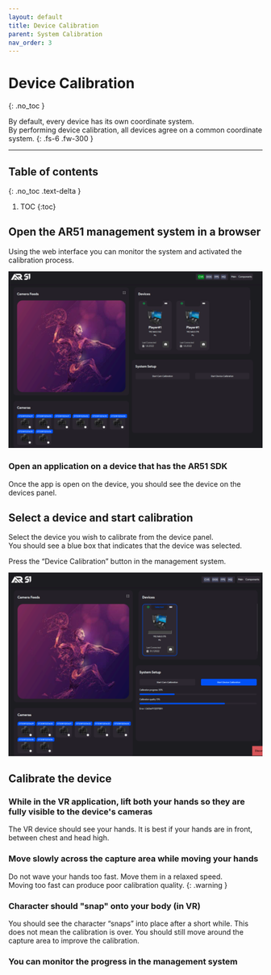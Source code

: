 ```yaml
---
layout: default
title: Device Calibration
parent: System Calibration
nav_order: 3
---
```


# Device Calibration 
{: .no_toc }

By default, every device has its own coordinate system.\
 By performing device calibration, all devices agree on a common coordinate system.
{: .fs-6 .fw-300 }



---
## Table of contents
{: .no_toc .text-delta }

1. TOC
{:toc}

## Open the AR51 management system in a browser
Using the web interface you can monitor the system and activated the calibration process.

![oms](/assets/images/oms.png)

### Open an application on a device that has the AR51 SDK 
Once the app is open on the device, you should see the device on the devices panel. 

## Select a device and start calibration
Select the device you wish to calibrate from the device panel. \
You should see a blue box that indicates that the device was selected.

Press the “Device Calibration” button in the management system.

![device calibration](/assets/images/device_calibration_selected.png)

## Calibrate the device

### While in the VR application, lift both your hands so they are fully visible to the device's cameras
The VR device should see your hands.
It is best if your hands are in front, between chest and head high.

### Move slowly across the capture area while moving your hands

Do not wave your hands too fast. Move them in a relaxed speed. \
Moving too fast can produce poor calibration quality.
{: .warning }

### Character should "snap" onto your body (in VR)
You should see the character “snaps” into place after a short while. 
This does not mean the calibration is over. 
You should still move around the capture area to improve the calibration.

### You can monitor the progress in the management system